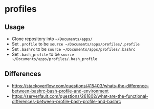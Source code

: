 # profiles

## Usage
* Clone repository into `~/Documents/apps/`
* Set `.profile` to be `source ~/Documents/apps/profiles/.profile`
* Set `.bashrc` to be `source ~/Documents/apps/profiles/.bashrc`
* Set `.bash_profile` to be `source ~/Documents/apps/profiles/.bash_profile`

## Differences
* https://stackoverflow.com/questions/415403/whats-the-difference-between-bashrc-bash-profile-and-environment
* https://serverfault.com/questions/261802/what-are-the-functional-differences-between-profile-bash-profile-and-bashrc
